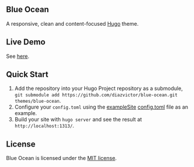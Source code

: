 ## Blue Ocean

A responsive, clean and content-focused [Hugo](https://gohugo.io/) theme.

## Live Demo

See [here](http://diazvictor.github.io/).

## Quick Start

1. Add the repository into your Hugo Project repository as a submodule, `git submodule add https://github.com/diazvictor/blue-ocean.git themes/blue-ocean`.
2. Configure your `config.toml` using the [exampleSite](https://github.com/diazvictor/blue-ocean/tree/master/exampleSite) [config.toml](https://github.com/diazvictor/blue-ocean/blob/master/exampleSite/config.toml) file as an example.
3. Build your site with `hugo server` and see the result at `http://localhost:1313/`.

## License

Blue Ocean is licensed under the [MIT license](https://github.com/diazvictor/blue-ocean/blob/master/LICENSE).

